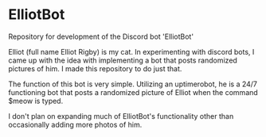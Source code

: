 # ElliotBot
Repository for development of the Discord bot 'ElliotBot'

Elliot (full name Elliot Rigby) is my cat. In experimenting with discord bots, I came up with the idea with implementing a bot that posts randomized pictures of him.
I made this repository to do just that.

The function of this bot is very simple. Utilizing an uptimerobot, he is a 24/7 functioning bot that posts a randomized picture of Elliot when the command
$meow is typed.

I don't plan on expanding much of ElliotBot's functionality other than occasionally adding more photos of him.
